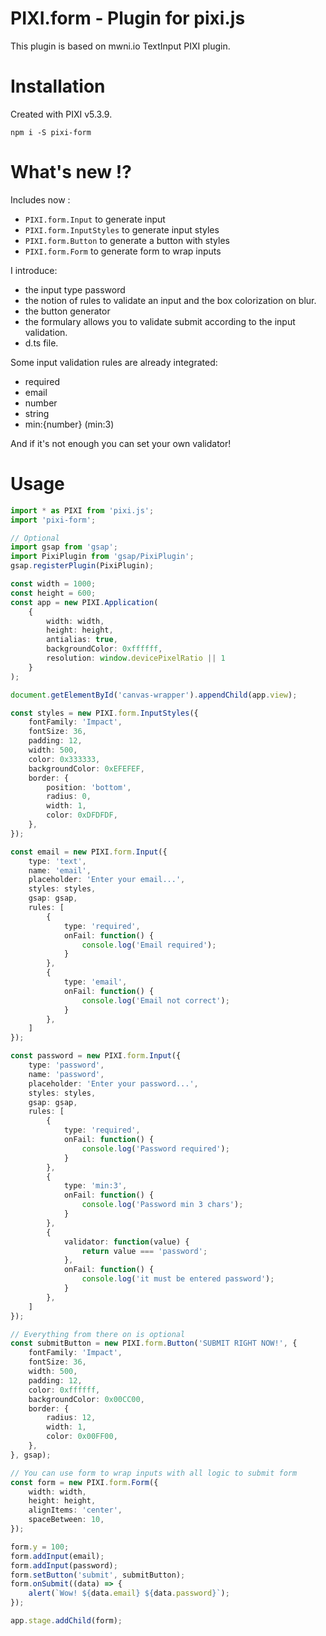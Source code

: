 
# PIXI.form - Plugin for pixi.js

This plugin is based on mwni.io TextInput PIXI plugin.

# Installation

Created with PIXI v5.3.9.

`npm i -S pixi-form`

# What's new !?

Includes now :

- `PIXI.form.Input` to generate input
- `PIXI.form.InputStyles` to generate input styles
- `PIXI.form.Button` to generate a button with styles
- `PIXI.form.Form` to generate form to wrap inputs

I introduce:

- the input type password
- the notion of rules to validate an input and the box colorization on blur.
- the button generator
- the formulary allows you to validate submit according to the input validation.
- d.ts file.

Some input validation rules are already integrated:

- required
- email
- number
- string
- min:{number} (min:3)

And if it's not enough you can set your own validator!

# Usage

```ts
import * as PIXI from 'pixi.js';
import 'pixi-form';

// Optional
import gsap from 'gsap';
import PixiPlugin from 'gsap/PixiPlugin';
gsap.registerPlugin(PixiPlugin);

const width = 1000;
const height = 600;
const app = new PIXI.Application(
    { 
        width: width,
        height: height,
        antialias: true,
        backgroundColor: 0xffffff,
        resolution: window.devicePixelRatio || 1
    }
);

document.getElementById('canvas-wrapper').appendChild(app.view);

const styles = new PIXI.form.InputStyles({
    fontFamily: 'Impact',
    fontSize: 36,
    padding: 12,
    width: 500,
    color: 0x333333,
    backgroundColor: 0xEFEFEF,
    border: {
        position: 'bottom',
        radius: 0,
        width: 1,
        color: 0xDFDFDF,
    },
});

const email = new PIXI.form.Input({
    type: 'text',
    name: 'email',
    placeholder: 'Enter your email...',
    styles: styles,
    gsap: gsap,
    rules: [
        {
            type: 'required',
            onFail: function() {
                console.log('Email required');
            }
        },
        {
            type: 'email',
            onFail: function() {
                console.log('Email not correct');
            }
        },
    ]
});

const password = new PIXI.form.Input({
    type: 'password',
    name: 'password',
    placeholder: 'Enter your password...',
    styles: styles,
    gsap: gsap,
    rules: [
        {
            type: 'required',
            onFail: function() {
                console.log('Password required');
            }
        },
        {
            type: 'min:3',
            onFail: function() {
                console.log('Password min 3 chars');
            }
        },
        {
            validator: function(value) {
                return value === 'password';
            },
            onFail: function() {
                console.log('it must be entered password');
            }
        },
    ]
});

// Everything from there on is optional
const submitButton = new PIXI.form.Button('SUBMIT RIGHT NOW!', {
    fontFamily: 'Impact',
    fontSize: 36,
    width: 500,
    padding: 12,
    color: 0xffffff,
    backgroundColor: 0x00CC00,
    border: {
        radius: 12,
        width: 1,
        color: 0x00FF00,
    },
}, gsap);

// You can use form to wrap inputs with all logic to submit form 
const form = new PIXI.form.Form({
    width: width,
    height: height,
    alignItems: 'center',
    spaceBetween: 10,
});

form.y = 100;
form.addInput(email);
form.addInput(password);
form.setButton('submit', submitButton);
form.onSubmit((data) => {
    alert(`Wow! ${data.email} ${data.password}`);
});

app.stage.addChild(form);
```
